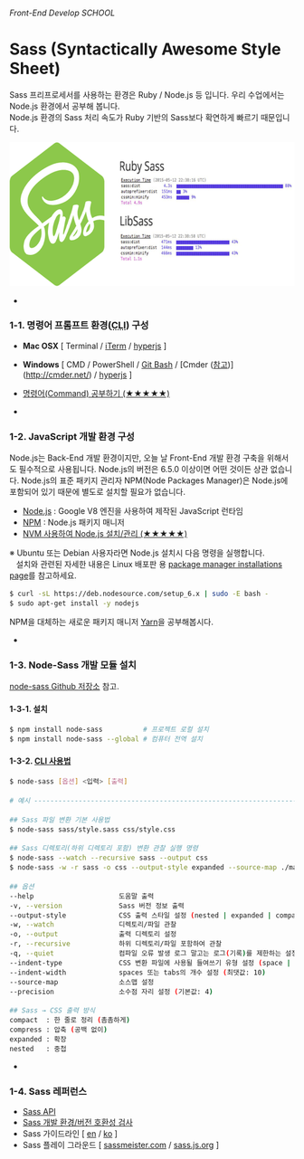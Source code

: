 ###### Front-End Develop SCHOOL

# Sass (Syntactically Awesome Style Sheet)

Sass 프리프로세서를 사용하는 환경은 Ruby / Node.js 등 입니다.
우리 수업에서는 Node.js 환경에서 공부해 봅니다.<br>
Node.js 환경의 Sass 처리 속도가 Ruby 기반의 Sass보다 확연하게 빠르기 때문입니다.

[<img src="../ASSETS/node-sass-compare.png" alt="Ruby Sass VS Node Sass Comparing" width="667" height="255">](http://blog.greggant.com/posts/2015/06/12/libsass-vs-sass-benchmark.html)

-

### 1-1. 명령어 프롬프트 환경(<abbr title="Command Line Interface">CLI</abbr>) 구성


- **Mac OSX** [ Terminal / [iTerm](https://www.iterm2.com/) / [hyperjs](https://hyper.is/) ]
- **Windows** [ CMD / PowerShell / [Git Bash](https://git-for-windows.github.io/) / [Cmder ([참고](http://demun.tistory.com/2508))](http://cmder.net/) / [hyperjs](https://hyper.is/) ]
- [명령어(Command) 공부하기 (★★★★★)](./CLI.md)

-

### 1-2. JavaScript 개발 환경 구성

Node.js는 Back-End 개발 환경이지만, 오늘 날 Front-End 개발 환경 구축을 위해서도 필수적으로 사용됩니다. Node.js의 버전은 6.5.0 이상이면 어떤 것이든 상관 없습니다.
Node.js의 표준 패키지 관리자 NPM(Node Packages Manager)은 Node.js에 포함되어 있기 때문에 별도로 설치할 필요가 없습니다.

- [Node.js](https://nodejs.org/) : Google V8 엔진을 사용하여 제작된 JavaScript 런타임
- [NPM](https://www.npmjs.com/) : Node.js 패키지 매니저
- [NVM 사용하여 Node.js 설치/관리 (★★★★★)](./NVM.md)

※ Ubuntu 또는 Debian 사용자라면 Node.js 설치시 다음 명령을 실행합니다.<br>
&nbsp;&nbsp;&nbsp;설치와 관련된 자세한 내용은 Linux 배포판 용 [package manager installations page](https://nodejs.org/en/download/package-manager/)를 참고하세요.

```sh
$ curl -sL https://deb.nodesource.com/setup_6.x | sudo -E bash -
$ sudo apt-get install -y nodejs
```

NPM을 대체하는 새로운 패키지 매니저 [Yarn](./Yarn.md)을 공부해봅시다.

-

### 1-3. Node-Sass 개발 모듈 설치

[node-sass Github 저장소](https://github.com/sass/node-sass) 참고.

#### 1-3-1. 설치

```sh
$ npm install node-sass          # 프로젝트 로컬 설치
$ npm install node-sass --global # 컴퓨터 전역 설치
```

#### 1-3-2. [CLI 사용법](https://github.com/sass/node-sass#command-line-interface)

```sh
$ node-sass [옵션] <입력> [출력]

# 예시 ---------------------------------------------------------------------------

## Sass 파일 변환 기본 사용법
$ node-sass sass/style.sass css/style.css

## Sass 디렉토리(하위 디렉토리 포함) 변환 관찰 실행 명령
$ node-sass --watch --recursive sass --output css
$ node-sass -w -r sass -o css --output-style expanded --source-map ./map

## 옵션
--help                     도움말 출력
-v, --version              Sass 버전 정보 출력
--output-style             CSS 출력 스타일 설정 (nested | expanded | compact | compressed)
-w, --watch                디렉토리/파일 관찰
-o, --output               출력 디렉토리 설정
-r, --recursive            하위 디렉토리/파일 포함하여 관찰
-q, --quiet                컴파일 오류 발생 로그 말고는 로그(기록)를 제한하는 설정
--indent-type              CSS 변환 파일에 사용될 들여쓰기 유형 설정 (space | tab)
--indent-width             spaces 또는 tabs의 개수 설정 (최댓값: 10)
--source-map               소스맵 설정
--precision                소수점 자리 설정 (기본값: 4)

## Sass → CSS 출력 방식
compact  : 한 줄로 정리 (촘촘하게)
compress : 압축 (공백 없이)
expanded : 확장
nested   : 중첩
```

-

### 1-4. Sass 레퍼런스
  - [Sass API](http://sass-lang.com/)
  - [Sass 개발 환경/버전 호환성 검사](http://sass-compatibility.github.io/)
  - Sass 가이드라인 [ [en](https://sass-guidelin.es/) / [ko](https://sass-guidelin.es/ko/) ]
  - Sass 플레이 그라운드 [ [sassmeister.com](http://www.sassmeister.com/) / [sass.js.org](http://sass.js.org/) ]
